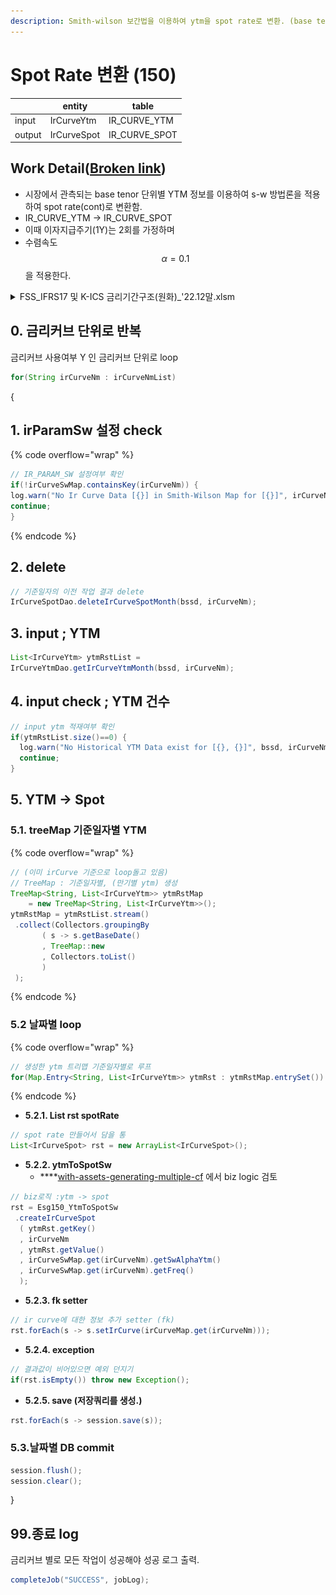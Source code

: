 ```yaml
---
description: Smith-wilson 보간법을 이용하여 ytm을 spot rate로 변환. (base tenor기준)
---
```


# Spot Rate 변환 (150)

<table data-view="cards"><thead><tr><th></th><th>entity</th><th>table</th></tr></thead><tbody><tr><td>input</td><td>IrCurveYtm</td><td>IR_CURVE_YTM</td></tr><tr><td>output</td><td>IrCurveSpot</td><td>IR_CURVE_SPOT</td></tr></tbody></table>

## Work Detail([Broken link](broken-reference "mention"))

* 시장에서 관측되는 base tenor 단위별 YTM 정보를 이용하여 s-w 방법론을 적용하여 spot rate(cont)로 변환함.&#x20;
* IR\_CURVE\_YTM -> IR\_CURVE\_SPOT
* 이때 이자지급주기(1Y)는 2회를 가정하며
* 수렴속도 $$\alpha=0.1$$을 적용한다.&#x20;

<details>

<summary>FSS_IFRS17 및 K-ICS 금리기간구조(원화)_'22.12말.xlsm</summary>

* YTM을 spot rate로 변환할 때에는 수렴속도 alpha = 0.1을 적용한다.&#x20;
* 매년 이자지급주기는 2회&#x20;

![](<../../../.gitbook/assets/image (19).png>)

</details>

## 0. 금리커브 단위로 반복&#x20;

금리커브 사용여부 Y 인 금리커브 단위로 loop&#x20;

```java
for(String irCurveNm : irCurveNmList)
```

{

## 1. irParamSw 설정 check&#x20;

{% code overflow="wrap" %}
```java
// IR_PARAM_SW 설정여부 확인
if(!irCurveSwMap.containsKey(irCurveNm)) {
log.warn("No Ir Curve Data [{}] in Smith-Wilson Map for [{}]", irCurveNm, bssd);
continue;
}
```
{% endcode %}

## 2. delete

```java
// 기준일자의 이전 작업 결과 delete 
IrCurveSpotDao.deleteIrCurveSpotMonth(bssd, irCurveNm);
```

## 3. input ; YTM&#x20;

```java
List<IrCurveYtm> ytmRstList = 
IrCurveYtmDao.getIrCurveYtmMonth(bssd, irCurveNm);	
```

## 4. input check ; YTM 건수&#x20;

```java
// input ytm 적재여부 확인 
if(ytmRstList.size()==0) {
  log.warn("No Historical YTM Data exist for [{}, {}]", bssd, irCurveNm);
  continue;
}				
```

## 5. YTM -> Spot

### 5.1. treeMap 기준일자별 YTM

{% code overflow="wrap" %}
```java
// (이미 irCurve 기준으로 loop돌고 있음) 
// TreeMap : 기준일자별, (만기별 ytm) 생성
TreeMap<String, List<IrCurveYtm>> ytmRstMap 
    = new TreeMap<String, List<IrCurveYtm>>();
ytmRstMap = ytmRstList.stream()
 .collect(Collectors.groupingBy
       ( s -> s.getBaseDate()
       , TreeMap::new
       , Collectors.toList()
       ) 
 );					
```
{% endcode %}

### 5.2 날짜별 loop &#x20;

{% code overflow="wrap" %}
```java
// 생성한 ytm 트리맵 기준일자별로 루프 
for(Map.Entry<String, List<IrCurveYtm>> ytmRst : ytmRstMap.entrySet()) {
```
{% endcode %}



* **5.2.1. List rst spotRate**

```java
// spot rate 만들어서 담을 통 
List<IrCurveSpot> rst = new ArrayList<IrCurveSpot>();
```



* **5.2.2. ytmToSpotSw**&#x20;
  * ****[with-assets-generating-multiple-cf](../../undefined/smith-wilson-method/with-assets-generating-multiple-cf/ "mention") 에서 biz logic 검토&#x20;

```java
// biz로직 :ytm -> spot 
rst = Esg150_YtmToSpotSw
 .createIrCurveSpot
  ( ytmRst.getKey()
  , irCurveNm
  , ytmRst.getValue()
  , irCurveSwMap.get(irCurveNm).getSwAlphaYtm()
  , irCurveSwMap.get(irCurveNm).getFreq()
  );
```



* **5.2.3. fk setter**&#x20;

```java
// ir curve에 대한 정보 추가 setter (fk)
rst.forEach(s -> s.setIrCurve(irCurveMap.get(irCurveNm)));
```

* **5.2.4. exception**&#x20;

```java
// 결과값이 비어있으면 예외 던지기 
if(rst.isEmpty()) throw new Exception();
```

* **5.2.5. save (저장쿼리를 생성.)**

```java
rst.forEach(s -> session.save(s));
```

### 5.3.날짜별 DB commit

```java
session.flush();
session.clear();
```

}

## 99.종료 log&#x20;

금리커브 별로 모든 작업이 성공해야 성공 로그 출력.

```java
completeJob("SUCCESS", jobLog);
```
